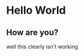 <html>
<body>
<h1> Hello World </h1>
<h2> <strong> How are you? </strong> </h2>
<p> well this clearly isn't working </P>
</body>
</html>

